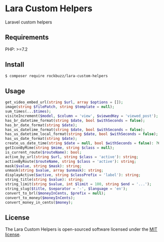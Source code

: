 # Lara Custom Helpers

Laravel custom helpers

## Requirements

PHP: >=7.2

## Install

```bash
$ composer require rockbuzz/lara-custom-helpers
```

## Usage
```php
get_video_embed_url(string $url, array $options = []);
image(string $filePatch, string $template = null);
sum_times(...$times);
visiteIncrement($model, $column = 'view', $viewedKey = 'viewed_post');
has_br_datetime_format(string $date, bool $withSeconds = false);
has_br_date_format(string $date);
has_us_datetime_format(string $date, bool $withSeconds = false);
has_us_datetime_local_format(string $date, bool $withSeconds = false);
has_us_date_format(string $date);
create_us_date_time(string $date = null, bool $withSeconds = false): ?Carbon;
getIconByMime(string $mime, string $class = null);
is_current_route($routeName): bool;
active_by_url(string $url, string $class = 'active'): string;
activeByRoute($routeName, string $class = 'active'): string;
mask($value, string $mask): string;
unmask(string $value, array $unmask): string;
displayActive($active, string $classPrefix = 'label'): string;
string_title(string $value): string;
string_limit(string $value, int $limit = 100, string $end = '...');
string_slug($title, $separator = '-', $language = 'en');
convert_to_brl($moneyInCents, $prefix = null);
convert_to_money($moneyInCents);
convert_money_in_cents($money);
```

## License

The Lara Custom Helpers is open-sourced software licensed under the [MIT license](https://opensource.org/licenses/MIT).